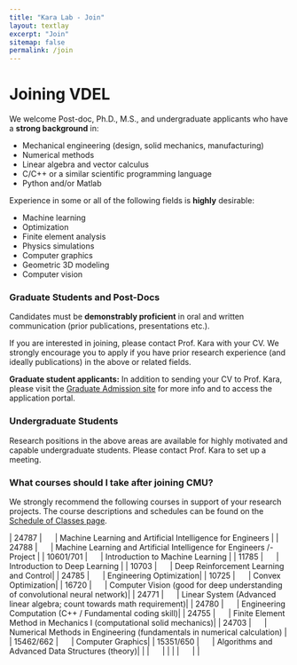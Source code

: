 ```yaml
---
title: "Kara Lab - Join"
layout: textlay
excerpt: "Join"
sitemap: false
permalink: /join
---
```


# Joining VDEL

We welcome Post-doc, Ph.D., M.S., and undergraduate applicants who have a **strong background** in:

* Mechanical engineering (design, solid mechanics, manufacturing)
* Numerical methods
* Linear algebra and vector calculus
* C/C++ or a similar scientific programming language
* Python and/or Matlab


Experience in some or all of the following fields is **highly** desirable:

- Machine learning
- Optimization
- Finite element analysis
- Physics simulations
- Computer graphics
- Geometric 3D modeling
- Computer vision

### Graduate Students and Post-Docs

Candidates must be **demonstrably proficient** in oral and written communication (prior publications, presentations etc.).

If you are interested in joining, please contact Prof. Kara with your CV. We strongly encourage you to apply if you have prior research experience (and ideally publications) in the above or related fields. 

**Graduate student applicants:** In addition to sending your CV to Prof. Kara, please visit the [Graduate Admission site](https://www.meche.engineering.cmu.edu/education/graduate-programs/admission/index.html) for more info and to access the application portal.


### Undergraduate Students

Research positions in the above areas are available for highly motivated and capable undergraduate students. Please contact Prof. Kara to set up a meeting.

### What courses should I take after joining CMU?

We strongly recommend the following courses in support of your research projects. The course descriptions and schedules can be found on the [Schedule of Classes page](https://enr-apps.as.cmu.edu/open/SOC/SOCServlet).



| 24787 | &nbsp; &nbsp; &nbsp;| Machine Learning and Artificial Intelligence for Engineers           |
| 24788 | &nbsp; &nbsp; &nbsp;| Machine Learning and Artificial Intelligence for Engineers /- Project |
| 10601/701    |  &nbsp; &nbsp; &nbsp;|     Introduction to Machine Learning           |
|  11785      |  &nbsp; &nbsp; &nbsp;|     Introduction to Deep Learning                  |
| 10703 | &nbsp; &nbsp; &nbsp;|  Deep Reinforcement Learning and Control| 
| 24785 | &nbsp; &nbsp; &nbsp;|  Engineering Optimization| 
| 10725 | &nbsp; &nbsp; &nbsp;|  Convex Optimization| 
| 16720 | &nbsp; &nbsp; &nbsp;|  Computer Vision    (good for deep understanding of convolutional neural network)| 
| 24771 | &nbsp; &nbsp; &nbsp;|  Linear System (Advanced linear algebra; count towards math requirement)| 
| 24780 | &nbsp; &nbsp; &nbsp;|  Engineering Computation (C++ / Fundamental coding skill)| 
| 24755 | &nbsp; &nbsp; &nbsp;|  Finite Element Method in Mechanics I (computational solid mechanics)| 
| 24703 | &nbsp; &nbsp; &nbsp;|  Numerical Methods in Engineering (fundamentals in numerical calculation) | 
| 15462/662 | &nbsp; &nbsp; &nbsp;|  Computer Graphics| 
| 15351/650 | &nbsp; &nbsp; &nbsp;|  Algorithms and Advanced Data Structures (theory)| 
|  | &nbsp; &nbsp; &nbsp;|  | 
|  | &nbsp; &nbsp; &nbsp;|  | 








<!-- # Open positions

We are always looking for new group members with passion, talent, and grit!

You will have the chance to work on the grand challenges of condensed matter physics, often at the interface of instrumental design and new physics. You will be involved in determining the important and interesting questions, creating and improving instrumental setups, performing measurements, and making discoveries.

### Current open positions

You find the current job openings here:
[Opening 1]({{ site.baseurl }}/downloads/GeneralPostdoc_2019_v01.pdf),
[Opening 2]({{ site.baseurl }}/downloads/PPMS_PhD_2019_v01.pdf).

It might be interesting to look at some past job advertisements. While the projects keep changing, the themes are still roughly the same. You can download them [here]({{ site.baseurl }}/downloads/PD.pdf), [here]({{ site.baseurl }}/downloads/PHD1.pdf), or [here]({{ site.baseurl }}/downloads/PHD2.pdf).

### Applications for PhD and Postdoc positions
If you are interested in working with us as a PhD student or postdoc, please send me an [email](mailto:milan.allan@gmail.com). State briefly why you are interested and attach a CV, including information about the grades you had as an undergraduate. No need for a separate cover letter or certificates. **Important**: please insert _"Application PhD"_ or _"Application Postdoc"_ in the subject line. If you are applying to a specific advertisement, note this in your email.

There are  postdoc scholarship available.  I'd be happy to support you after you apply to our group. Take a look at the [veni fellowship](http://www.nwo.nl/en/funding/our-funding-instruments/nwo/innovational-research-incentives-scheme/veni/index.html) or the [Marie Curie fellowship](http://ec.europa.eu/research/mariecurieactions/about-msca/actions/if/index_en.htm).

### Master projects for Leiden University students
If you are a Master student at Leiden University looking for a Master project, contact me (or any group member) per email or stop by my office.

### Bsc / Master students from elsewhere
If you are interested in pursuing a Master degree at Leiden University, see [mastersinleiden.nl](http://www.mastersinleiden.nl/programmes/physics/en/introduction). Sometimes, we take master students or summer interns if we get exceptional applicants (this usually means very good grades and a personal recommendation).


<figure>
<img src="{{ site.url }}{{ site.baseurl }}/images/picpic/Gallery/DSC_0696.jpg" width="95%">
</figure> -->
